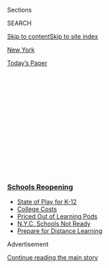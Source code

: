 <div id="app">

<div>

<div>

<div>

<div class="NYTAppHideMasthead css-1q2w90k e1suatyy0">

<div class="section css-ui9rw0 e1suatyy2">

<div class="css-eph4ug er09x8g0">

<div class="css-6n7j50">

</div>

<span class="css-1dv1kvn">Sections</span>

<div class="css-10488qs">

<span class="css-1dv1kvn">SEARCH</span>

</div>

[Skip to content](#site-content)[Skip to site index](#site-index)

</div>

<div id="masthead-section-label" class="css-1wr3we4 eaxe0e00">

[New
York](https://www.nytimes3xbfgragh.onion/section/nyregion)

</div>

<div class="css-10698na e1huz5gh0">

</div>

</div>

<div id="masthead-bar-one" class="section hasLinks css-15hmgas e1csuq9d3">

<div class="css-uqyvli e1csuq9d0">

</div>

<div class="css-1uqjmks e1csuq9d1">

</div>

<div class="css-9e9ivx">

[](https://myaccount.nytimes3xbfgragh.onion/auth/login?response_type=cookie&client_id=vi)

</div>

<div class="css-1bvtpon e1csuq9d2">

[Today’s
Paper](https://www.nytimes3xbfgragh.onion/section/todayspaper)

</div>

</div>

</div>

</div>

<div data-aria-hidden="false">

<div id="site-content" data-role="main">

<div>

<div class="css-1aor85t" style="opacity:0.000000001;z-index:-1;visibility:hidden">

<div class="css-1hqnpie">

<div class="css-epjblv">

<span class="css-17xtcya">[New
York](/section/nyregion)</span><span class="css-x15j1o">|</span><span class="css-fwqvlz">Coronavirus
in N.Y.C.: Why Closing Public Schools Is a ‘Last
Resort’</span>

</div>

<div class="css-k008qs">

<div class="css-1iwv8en">

<span class="css-18z7m18"></span>

<div>

</div>

</div>

<span class="css-1n6z4y">https://nyti.ms/32Xd5QN</span>

<div class="css-1705lsu">

<div class="css-4xjgmj">

<div class="css-4skfbu" data-role="toolbar" data-aria-label="Social Media Share buttons, Save button, and Comments Panel with current comment count" data-testid="share-tools">

  - 
  - 
  - 
  - 
    
    <div class="css-6n7j50">
    
    </div>

  - 

</div>

</div>

</div>

</div>

</div>

</div>

<div class="css-13pd83m">

<div class="css-l9svim">

### [<span class="css-pa1jbp"><span class="css-1rxm0ex">Schools</span><span class="css-1rxm0ex"> Reopening</span></span>](https://www.nytimes3xbfgragh.onion/spotlight/schools-reopening?name=styln-coronavirus-schools-reopening&region=TOP_BANNER&variant=undefined&block=storyline_menu_recirc&action=click&pgtype=Article&impression_id=c34505d0-e108-11ea-b2b2-f779a84a62c4)

  - <span class="css-ousu42">[State of Play for
    K-12](https://www.nytimes3xbfgragh.onion/2020/08/17/us/k-12-schools-reopening.html?name=styln-coronavirus-schools-reopening&region=TOP_BANNER&variant=undefined&block=storyline_menu_recirc&action=click&pgtype=Article&impression_id=c34505d1-e108-11ea-b2b2-f779a84a62c4)</span>
  - <span class="css-ousu42">[College
    Costs](https://www.nytimes3xbfgragh.onion/2020/08/15/us/covid-college-tuition.html?name=styln-coronavirus-schools-reopening&region=TOP_BANNER&variant=undefined&block=storyline_menu_recirc&action=click&pgtype=Article&impression_id=c3452ce0-e108-11ea-b2b2-f779a84a62c4)</span>
  - <span class="css-ousu42">[Priced Out of Learning
    Pods](https://www.nytimes3xbfgragh.onion/2020/08/14/us/covid-schools-learning-pods.html?name=styln-coronavirus-schools-reopening&region=TOP_BANNER&variant=undefined&block=storyline_menu_recirc&action=click&pgtype=Article&impression_id=c3452ce1-e108-11ea-b2b2-f779a84a62c4)</span>
  - <span class="css-ousu42">[N.Y.C. Schools Not
    Ready](https://www.nytimes3xbfgragh.onion/2020/08/14/nyregion/school-reopening-nyc.html?name=styln-coronavirus-schools-reopening&region=TOP_BANNER&variant=undefined&block=storyline_menu_recirc&action=click&pgtype=Article&impression_id=c3452ce2-e108-11ea-b2b2-f779a84a62c4)</span>
  - <span class="css-ousu42">[Prepare for Distance
    Learning](https://www.nytimes3xbfgragh.onion/2020/08/05/parenting/parents-distance-learning.html?name=styln-coronavirus-schools-reopening&region=TOP_BANNER&variant=undefined&block=storyline_menu_recirc&action=click&pgtype=Article&impression_id=c3452ce3-e108-11ea-b2b2-f779a84a62c4)</span>

</div>

</div>

<div id="top-wrapper" class="css-1sy8kpn">

<div id="top-slug" class="css-l9onyx">

Advertisement

</div>

[Continue reading the main
story](#after-top)

<div class="ad top-wrapper" style="text-align:center;height:100%;display:block;min-height:250px">

<div id="top" class="place-ad" data-position="top" data-size-key="top">

</div>

</div>

<div id="after-top">

</div>

</div>

<div>

<div id="sponsor-wrapper" class="css-1hyfx7x">

<div id="sponsor-slug" class="css-19vbshk">

Supported by

</div>

[Continue reading the main
story](#after-sponsor)

<div id="sponsor" class="ad sponsor-wrapper" style="text-align:center;height:100%;display:block">

</div>

<div id="after-sponsor">

</div>

</div>

<div class="css-186x18t">

</div>

<div class="css-1vkm6nb ehdk2mb0">

# Coronavirus in N.Y.C.: Why Closing Public Schools Is a ‘Last Resort’

</div>

The city’s schools will probably stay open because they double as social
service centers for hundreds of thousands of poor students.

<div class="css-79elbk" data-testid="photoviewer-wrapper">

<div class="css-z3e15g" data-testid="photoviewer-wrapper-hidden">

</div>

<div class="css-1a48zt4 ehw59r15" data-testid="photoviewer-children">

![<span class="css-16f3y1r e13ogyst0" data-aria-hidden="true">Richard A.
Carranza, the schools chancellor, said earlier this week that he
considered long-term school closings an “extreme”
measure.</span><span class="css-cnj6d5 e1z0qqy90" itemprop="copyrightHolder"><span class="css-1ly73wi e1tej78p0">Credit...</span><span><span>Anna
Watts for The New York
Times</span></span></span>](https://static01.graylady3jvrrxbe.onion/images/2020/03/06/nyregion/06nyvirus-schools01/merlin_169594782_9fc9f9f5-95f1-4405-93ca-1a37b00ca818-articleLarge.jpg?quality=75&auto=webp&disable=upscale)

</div>

</div>

<div class="css-18e8msd">

<div class="css-vp77d3 epjyd6m0">

<div class="css-hus3qt ey68jwv0" data-aria-hidden="true">

[![Eliza
Shapiro](https://static01.graylady3jvrrxbe.onion/images/2018/12/28/multimedia/author-eliza-shapiro/author-eliza-shapiro-thumbLarge.png
"Eliza Shapiro")](https://www.nytimes3xbfgragh.onion/by/eliza-shapiro)

</div>

<div class="css-1baulvz">

By [<span class="css-1baulvz last-byline" itemprop="name">Eliza
Shapiro</span>](https://www.nytimes3xbfgragh.onion/by/eliza-shapiro)

</div>

</div>

  - 
    
    <div class="css-ld3wwf e16638kd2">
    
    Published March 7, 2020Updated April 16,
    2020
    
    </div>

  - 
    
    <div class="css-4xjgmj">
    
    <div class="css-pvvomx" data-role="toolbar" data-aria-label="Social Media Share buttons, Save button, and Comments Panel with current comment count" data-testid="share-tools">
    
      - 
      - 
      - 
      - 
        
        <div class="css-6n7j50">
        
        </div>
    
      - 
    
    </div>
    
    </div>

</div>

</div>

<div class="section meteredContent css-1r7ky0e" name="articleBody" itemprop="articleBody">

<div id="NYT_ABOVE_MAIN_CONTENT_REGION">

<div>

</div>

</div>

<div class="css-1fanzo5 StoryBodyCompanionColumn">

<div class="css-53u6y8">

*\[Update: On Monday, several suburban schools and private universities*
[*announced
closings*](https://www.nytimes3xbfgragh.onion/2020/03/09/nyregion/coronavirus-new-york.html)*.\]*

New York City has the largest public school system in the United States,
a vast district with about 750,000 children who are poor, [including
around 114,000 who are
homeless](https://www.nytimes3xbfgragh.onion/interactive/2019/11/19/nyregion/student-homelessness-nyc.html).

For such students,
[school](https://www.nytimes3xbfgragh.onion/2020/04/16/nyregion/special-education-coronavirus-nyc.html)
may be the only place they can get three hot meals a day and medical
care, and even wash their dirty laundry.

That is why the city’s public schools will probably stay open even if
the [new coronavirus becomes more widespread in New
York](https://www.nytimes3xbfgragh.onion/2020/03/07/nyregion/coronavirus-new-york-queens.html).
Richard A. Carranza, the schools chancellor, said earlier this week that
he considered long-term closings an “extreme” measure and a “last
resort.”

</div>

</div>

<div class="css-1fanzo5 StoryBodyCompanionColumn">

<div class="css-53u6y8">

There are no plans to shut schools down, and Mayor Bill de Blasio said
on Friday that none of the city’s 1.1 million public school students had
shown any symptoms of the virus. The federal Centers for Disease Control
and Prevention have advised that, so far, [children have been less
likely than adults to become
infected](https://www.cdc.gov/coronavirus/2019-ncov/specific-groups/children-faq.html).

</div>

</div>

<div>

</div>

<div class="css-1fanzo5 StoryBodyCompanionColumn">

<div class="css-53u6y8">

Even a single snow day can seriously disrupt the lives of New York’s
most vulnerable children and their parents and other relatives, whose
jobs often do not provide paid time off, said Aaron Pallas, a professor
of education at Columbia University’s Teachers College.

“Kids will need to be supervised,” Professor Pallas said. “And there are
complex interactions here that affect the well-being of families.”

Large-scale
[school](https://www.nytimes3xbfgragh.onion/2020/04/16/nyregion/special-education-coronavirus-nyc.html)
closings might mean, for example, that subway conductors and bus drivers
must stay home with their children, or that nurses at public hospitals
would not be able to come to work, potentially slowing essential city
services.

*\[Read more:* [*New York in the Age of
Coronavirus*](https://www.nytimes3xbfgragh.onion/2020/03/08/nyregion/coronavirus-nyc.html)*\]*

[Although millions of students around the
world](https://www.nytimes3xbfgragh.onion/2020/03/04/world/coronavirus-schools-closed.html)
have already had their schools close because of the virus, such a move
would present a major challenge for a district where many children do
not have internet access at home, making remote learning nearly
impossible.

</div>

</div>

<div class="css-1fanzo5 StoryBodyCompanionColumn">

<div class="css-53u6y8">

Nicole Manning, a ninth-grade math teacher at Herbert H. Lehman High
School in the Bronx, estimated that up to half of her students did not
have internet access at home.

“We can’t do distance learning,” she said. “It wouldn’t be fair.”

Valerie Green-Thomas, a teachers’ coach at Middle School 390 in the
South Bronx, said she would be concerned that students would not have
access to crucial medical help at the school’s on-site clinic if there
were widespread closings.

“We have a lot of underserved kids,” Ms. Green-Thomas said.

The situation has been starkly different thus far at some of the city’s
elite private schools, where the student bodies tend to be much whiter
and wealthier than they are in public schools.

Spence, an all-girls school on Manhattan’s Upper East Side, closed on
Friday for a “comprehensive sanitization of the entire campus,”
according to a notice posted on its website. It was unclear whether the
school had a link to one of New York State’s confirmed coronavirus
cases. School representatives did not respond to requests for comment.

Collegiate, a private all-boys school on the Upper West Side, was also
closed on Friday for a similar purpose. An email to families from the
school’s headmaster did not indicate any connections to a confirmed
case, but said that a parent of one student might have been exposed to
the virus.

Private schools can decide to close independently, but public schools
must follow guidance from the [city and state education
departments](https://www.nytimes3xbfgragh.onion/2020/03/08/nyregion/coronavirus-newyork.html).

In interviews, public-school teachers across the city exuded calm and
said that they believed school was a safe place for children to be given
the current circumstances. It appeared that most parents agreed: Student
attendance rates were as high if not higher this past week than they
were a year ago at this time, Mr. de Blasio said.

</div>

</div>

<div class="css-1fanzo5 StoryBodyCompanionColumn">

<div class="css-53u6y8">

Teachers said that, at this point, they were much more concerned about
racism and xenophobia directed at Asian students because of the virus’s
origins in China than they were with the virus
itself.

<div id="NYT_MAIN_CONTENT_3_REGION" class="css-9tf9ac">

<div>

<div id="styln-prism-freeform-1596575370630" class="section interactive-content interactive-size-medium css-1ftcdic">

<div class="css-17ih8de interactive-body">

<div id="prism-freeform-block-31080" class="css-19mumt8" data-role="complementary" data-storyline="Schools Reopening" data-truncated="false" tabindex="0">

<div class="css-a8d9oz">

<div>

[](https://www.nytimes3xbfgragh.onion/spotlight/schools-reopening?action=click&pgtype=Article&state=default&region=MAIN_CONTENT_3&context=storylines_keepup)

### Schools Reopening ›

#### Back to School

Updated Aug. 17, 2020

The latest on how schools are navigating an uncertain season.

  -   - Universities across the country are facing [a rising demand for
        tuition
        rebates](https://www.nytimes3xbfgragh.onion/2020/08/15/us/covid-college-tuition.html?action=click&pgtype=Article&state=default&region=MAIN_CONTENT_3&context=storylines_keepup)
        as students ask if college is becoming “glorified Skype.”
      - In Los Angeles, the nation’s second-largest school district has
        [perhaps the most ambitious plan in the
        country](https://www.nytimes3xbfgragh.onion/2020/08/16/us/los-angeles-schools-virus-testing.html?action=click&pgtype=Article&state=default&region=MAIN_CONTENT_3&context=storylines_keepup)
        to test for the coronavirus.
      - Families [priced out of “learning pods” are seeking
        alternatives](https://www.nytimes3xbfgragh.onion/2020/08/14/us/covid-schools-learning-pods.html?action=click&pgtype=Article&state=default&region=MAIN_CONTENT_3&context=storylines_keepup).
      - How are campus newspapers covering back to school? [We want to
        hear from student
        journalists](https://www.nytimes3xbfgragh.onion/2020/08/17/us/student-newspaper-schools-reopening.html?action=click&pgtype=Article&state=default&region=MAIN_CONTENT_3&context=storylines_keepup).

<div id="styln-survey-component-31080" class="styln-survey-component">

</div>

</div>

</div>

</div>

</div>

</div>

</div>

</div>

Ms. Manning is used to nasty stomach bugs and seasonal flus spreading
through her school like wildfire.

“We have good hygiene, and we don’t really do much different,” she said,
adding that students were being asked to be especially vigilant about
wiping down their calculators and desks, and about washing their hands.

“I’m a rational person, I’m a math person,” Ms. Manning said, noting
that the small number of confirmed cases in New York City had not yet
been a cause for alarm.

But she also said that she was spending much of her time “squelching
rumors” about where the virus comes from and how people contract it. “I
don’t really put up with nonsense,” she said.

Lynn Shon, a science teacher at Middle School 88 in Brooklyn, which has
a large Asian-American population, said that “with crisis often comes
opportunity.” After one her students blurted out in class that “bat
soup” in China was the source of the virus, and indicated that she was
disgusted by the idea, Ms. Shon, who is Asian-American, was distraught.

Later that day, she set to work making a [presentation about the virus
that she could share with her class and other
teachers](https://docs.google.com/presentation/d/1HGQ3_xUlLwSstRVsn9XvQzfs9ucib55yf6IrheZhQaM/edit#slide=id.g70fd9b34e6_0_198).

</div>

</div>

<div class="css-1fanzo5 StoryBodyCompanionColumn">

<div class="css-53u6y8">

“It’s very obvious that the students want to understand this,” she said.
“Not every child has an adult that’s able to talk about it.”

Younger students have also been coming to school confused and sometimes
fearful, said Deirdre Levy, a third-grade special education teacher at
Public School 9 in Brooklyn.

Ms. Levy, who is of Filipino ancestry, recently held a morning meeting
for her students and asked them what they thought coronavirus was. She
heard responses about bats and wild animals, and spent the morning
reassuring students that it was safe to come to school and to go about
their normal lives.

“When it comes to the coronavirus,” she said, “it’s better to educate.”

</div>

</div>

<div>

</div>

</div>

<div>

</div>

<div>

</div>

<div>

</div>

<div>

<div id="bottom-wrapper" class="css-1ede5it">

<div id="bottom-slug" class="css-l9onyx">

Advertisement

</div>

[Continue reading the main
story](#after-bottom)

<div id="bottom" class="ad bottom-wrapper" style="text-align:center;height:100%;display:block;min-height:90px">

</div>

<div id="after-bottom">

</div>

</div>

</div>

</div>

</div>

## Site Index

<div>

</div>

## Site Information Navigation

  - [© <span>2020</span> <span>The New York Times
    Company</span>](https://help.nytimes3xbfgragh.onion/hc/en-us/articles/115014792127-Copyright-notice)

<!-- end list -->

  - [NYTCo](https://www.nytco.com/)
  - [Contact
    Us](https://help.nytimes3xbfgragh.onion/hc/en-us/articles/115015385887-Contact-Us)
  - [Work with us](https://www.nytco.com/careers/)
  - [Advertise](https://nytmediakit.com/)
  - [T Brand Studio](http://www.tbrandstudio.com/)
  - [Your Ad
    Choices](https://www.nytimes3xbfgragh.onion/privacy/cookie-policy#how-do-i-manage-trackers)
  - [Privacy](https://www.nytimes3xbfgragh.onion/privacy)
  - [Terms of
    Service](https://help.nytimes3xbfgragh.onion/hc/en-us/articles/115014893428-Terms-of-service)
  - [Terms of
    Sale](https://help.nytimes3xbfgragh.onion/hc/en-us/articles/115014893968-Terms-of-sale)
  - [Site
    Map](https://spiderbites.nytimes3xbfgragh.onion)
  - [Help](https://help.nytimes3xbfgragh.onion/hc/en-us)
  - [Subscriptions](https://www.nytimes3xbfgragh.onion/subscription?campaignId=37WXW)

</div>

</div>

</div>

</div>
